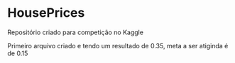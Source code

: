 # HousePrices
Repositório criado para competição no Kaggle

Primeiro arquivo criado e tendo um resultado de 0.35, meta a ser atiginda é de 0.15
